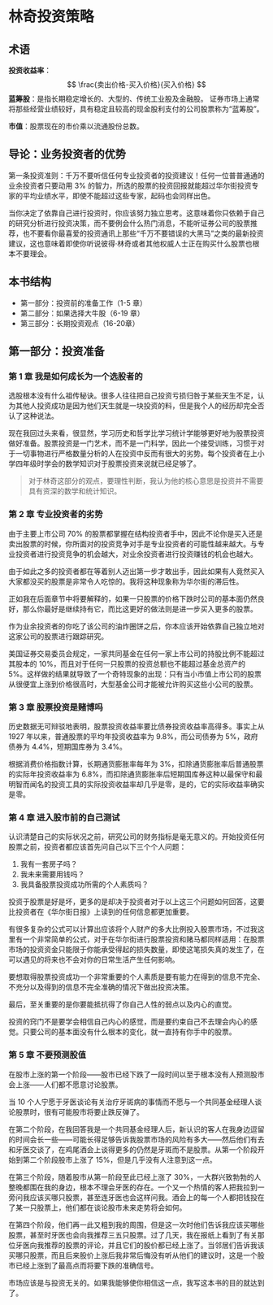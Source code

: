 # 林奇投资策略

## 术语

**投资收益率**：
$$
\frac{卖出价格-买入价格}{买入价格}
$$
**蓝筹股**：是指长期稳定增长的、大型的、传统工业股及金融股。 证券市场上通常将那些经营业绩较好，具有稳定且较高的现金股利支付的公司股票称为“蓝筹股”。

**市值**：股票现在的市价乘以流通股份总数。

## 导论：业务投资者的优势

第一条投资准则：千万不要听信任何专业投资者的投资建议！任何一位普普通通的业余投资者只要动用 3% 的智力，所选的股票的投资回报就能超过华尔街投资专家的平均业绩水平，即使不能超过这些专家，起码也会同样出色。

当你决定了依靠自己进行投资时，你应该努力独立思考。这意味着你只依赖于自己的研究分析进行投资决策，而不要例会什么热门消息，不能听证券公司的股票推荐，也不要看你最喜爱的投资通讯上那些“千万不要错误的大黑马”之类的最新投资建议，这也意味着即使你听说彼得·林奇或者其他权威人士正在购买什么股票也根本不要理会。

## 本书结构

- 第一部分：投资前的准备工作（1-5 章）
- 第二部分：如果选择大牛股（6-19 章）
- 第三部分：长期投资观点（16-20章）

## 第一部分：投资准备

### 第 1 章 我是如何成长为一个选股者的

选股根本没有什么祖传秘诀。很多人往往把自己投资亏损归咎于某些天生不足，认为其他人投资成功是因为他们天生就是一块投资的料，但是我个人的经历却完全否认了这种说法。

现在我回过头来看，很显然，学习历史和哲学比学习统计学能够更好地为股票投资做好准备。股票投资是一门艺术，而不是一门科学，因此一个接受训练，习惯于对于一切事物进行严格数量分析的人在投资中反而有很大的劣势。每个投资者在上小学四年级时学会的数学知识对于股票投资来说就已经足够了。

> 对于林奇这部分的观点，要理性判断，我认为他的核心意思是投资并不需要具有资深的数学和统计知识。

### 第 2 章 专业投资者的劣势

由于主要上市公司 70% 的股票都掌握在结构投资者手中，因此不论你是买入还是卖出股票的时候，你所面对的投资竞争对手是专业投资者的可能性越来越大。与专业投资者进行投资竞争的机会越大，对业余投资者进行投资赚钱的机会也越大。

由于如此之多的投资者都在等着别人迈出第一步才敢出手，因此如果有人竟然买入大家都没买的股票是非常令人吃惊的。我将这种现象称为华尔街的滞后性。

正如我在后面章节中将要解释的，如果一只股票的价格下跌时公司的基本面仍然良好，那么你最好是继续持有它，而比这更好的做法则是进一步买入更多的股票。

作为业余投资者的你吃了该公司的油炸圈饼之后，你本应该开始依靠自己独立地对这家公司的股票进行跟踪研究。

美国证券交易委员会规定，一家共同基金在任何一家上市公司的持股比例不能超过其股本的 10%，而且对于任何一只股票的投资总额也不能超过基金总资产的 5%。这样做的结果就导致了一个奇特现象的出现：只有当小市值上市公司的股票从很便宜上涨到价格很高时，大型基金公司才能被允许购买这些小公司的股票。

### 第 3 章 股票投资是赌博吗

历史数据无可辩驳地表明，股票投资收益率要比债券投资收益率高得多。事实上从 1927 年以来，普通股票的平均年投资收益率为 9.8%，而公司债券为 5%，政府债券为 4.4%，短期国库券为 3.4%。

根据消费价格指数计算，长期通货膨胀率每年为 3%，扣除通货膨胀率后普通股票的实际年投资收益率为 6.8%，而扣除通货膨胀率后短期国库券这种以最保守和最明智而闻名的投资工具的实际投资收益率却几乎是零，是的，它的实际收益率确实是零。

### 第 4 章 进入股市前的自己测试

认识清楚自己的实际状况之前，研究公司的财务指标是毫无意义的。开始投资任何股票之前，投资者都应该首先问自己以下三个个人问题：

1. 我有一套房子吗？
2. 我未来需要用钱吗？
3. 我具备股票投资成功所需的个人素质吗？

投资于股票是好是坏，更多的是却决于投资者对于以上这三个问题如何回答，这要比投资者在《华尔街日报》上读到的任何信息都更加重要。

有很多复杂的公式可以计算出应该将个人财产的多大比例投入股票市场，不过我这里有一个非常简单的公式，对于在华尔街进行股票投资和赌马都同样适用：在股票市场的投资资金只能限于你能承受得起的损失数量，即使这笔损失真的发生了，在可以遇见的将来也不会对你的日常生活产生任何影响。

要想取得股票投资成功一个非常重要的个人素质是要有能力在得到的信息不完全、不充分以及得到的信息不完全准确的情况下做出投资决策。

最后，至关重要的是你要能抵抗得了你自己人性的弱点以及内心的直觉。

投资的窍门不是要学会相信自己内心的感觉，而是要约束自己不去理会内心的感觉。只要公司的基本面没有什么根本的变化，就一直持有你手中的股票。

### 第 5 章 不要预测股值

在股市上涨的第一个阶段——股市已经下跌了一段时间以至于根本没有人预测股市会上涨——人们都不愿意讨论股票。

当 10 个人宁愿于牙医谈论有关治疗牙斑病的事情而不愿与一个共同基金经理人谈论股票时，很有可能股市将要止跌反弹了。

在第二个阶段，在我回答我是一个共同基金经理人后，新认识的客人在我身边逗留的时间会长一些——可能长得足够告诉我股票市场的风险有多大——然后他们有去和牙医交谈了，在鸡尾酒会上谈得更多的仍然是牙斑而不是股票。从第一个阶段开始到第二个阶段股市上涨了 15%，但是几乎没有人注意到这一点。

在第三个阶段，随着股市从第一阶段至此已经上涨了 30%，一大群兴致勃勃的人整晚都围在我的身边，根本不理会牙医的存在。一个又一个热情的客人把我拉到一旁问我应该买哪只股票，甚至连牙医也会这样问我。酒会上的每一个人都把钱投在了某一只股票上，他们都在谈论股市未来走势将会如何。

在第四个阶段，他们再一此又粗到我的周围，但是这一次时他们告诉我应该买哪些股票，甚至时牙医也会向我推荐三五只股票。过了几天，我在报纸上看到了有关那位牙医向我推荐的股票的评论，并且它们的股价都已经上涨了。当邻居们告诉我该买哪只股票，而且后来股价上涨后我非常后悔没有听从他们的建议时，这是一个股市已经上涨到了最高点而将要下跌的准确信号。

市场应该是与投资无关的。如果我能够使你相信这一点，我写这本书的目的就达到了。



